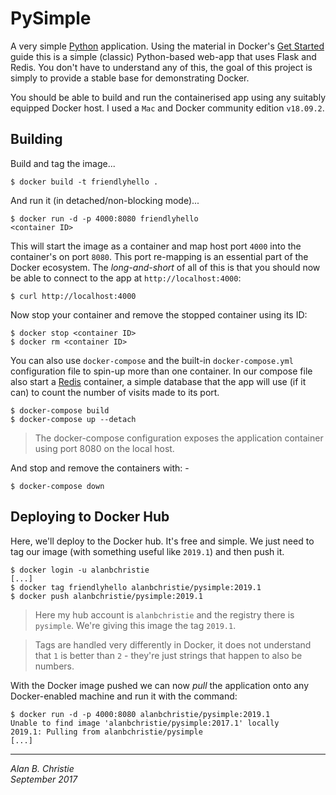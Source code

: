 # PySimple
A very simple [Python] application. Using the material in Docker's
[Get Started] guide this is a simple (classic) Python-based web-app
that uses Flask and Redis. You don't have to understand any of this,
the goal of this project is simply to provide a stable base for
demonstrating Docker.

You should be able to build and run the containerised app using
any suitably equipped Docker host. I used a `Mac` and Docker
community edition `v18.09.2`.

## Building
Build and tag the image...

    $ docker build -t friendlyhello .

And run it (in detached/non-blocking mode)...

    $ docker run -d -p 4000:8080 friendlyhello
    <container ID>

This will start the image as a container and map host port `4000` into the
container's on port `8080`. This port re-mapping is an essential part of the
Docker ecosystem. The _long-and-short_ of all of this is that you should now
be able to connect to the app at `http://localhost:4000`:

    $ curl http://localhost:4000
    
Now stop your container and remove the stopped container using its ID:

    $ docker stop <container ID>
    $ docker rm <container ID>

You can also use `docker-compose` and the built-in `docker-compose.yml`
configuration file to spin-up more than one container. In our compose
file also start a [Redis] container, a simple database that the app will
use (if it can) to count the number of visits made to its port.

    $ docker-compose build
    $ docker-compose up --detach

>   The docker-compose configuration exposes the application container
    using port 8080 on the local host.

And stop and remove the containers with: -

    $ docker-compose down
     
## Deploying to Docker Hub
Here, we'll deploy to the Docker hub. It's free and simple. We just need to
tag our image (with something useful like `2019.1`) and then push it.

    $ docker login -u alanbchristie
    [...]
    $ docker tag friendlyhello alanbchristie/pysimple:2019.1
    $ docker push alanbchristie/pysimple:2019.1

>   Here my hub account is `alanbchristie` and the registry there
    is `pysimple`. We're giving this image the tag `2019.1`.
    
>   Tags are handled very differently in Docker, it does not understand
    that `1` is better than `2` - they're just strings that happen to
    also be numbers.

With the Docker image pushed we can now _pull_ the application onto any
Docker-enabled machine and run it with the command:

    $ docker run -d -p 4000:8080 alanbchristie/pysimple:2019.1
    Unable to find image 'alanbchristie/pysimple:2017.1' locally
    2019.1: Pulling from alanbchristie/pysimple
    [...]

---

_Alan B. Christie_  
_September 2017_  

[Get Started]: https://docs.docker.com/get-started/part2/
[Python]: https://www.python.org
[Redis]: https://redis.io
